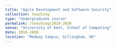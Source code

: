 ```yaml
---
title: "Agile Development and Software Security"
collection: teaching
type: "Undergraduate course"
permalink: /teaching/2019-2020
venue: "University of Kent, School of Computing"
date: 2019-2020
location: "Medway Campus, Gillingham, UK"
---
```


